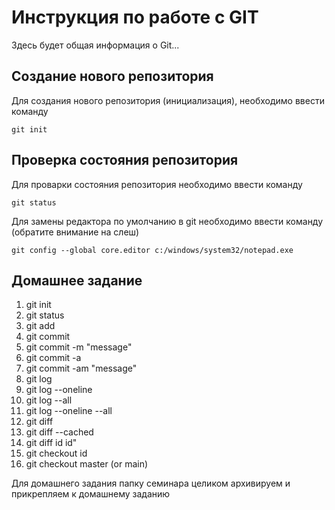 # Инструкция по работе с GIT

Здесь будет общая информация о Git...

## Создание нового репозитория

Для создания нового репозитория (инициализация), необходимо ввести команду

    git init

## Проверка состояния репозитория

Для проварки состояния репозитория необходимо ввести команду 

    git status

Для замены редактора по умолчанию в git необходимо ввести команду (обратите внимание на слеш)

    git config --global core.editor c:/windows/system32/notepad.exe

## Домашнее задание

1. git init
2. git status
3. git add
4. git commit
5. git commit -m "message"
6. git commit -a
7. git commit -am "message"
8. git log
9. git log --oneline
10. git log --all
11. git log --oneline --all
12. git diff
13. git diff --cached
13. git diff id id"
14. git checkout id
15. git checkout master (or main)

Для домашнего задания папку семинара целиком архивируем и прикрепляем к домашнему заданию